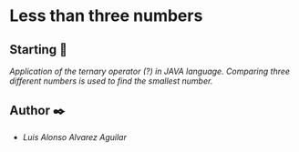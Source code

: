 # Less than three numbers

## Starting 🚀
_Application of the ternary operator (?) in JAVA language. Comparing three different numbers is used to find the smallest number._

## Author ✒️
* *Luis Alonso Alvarez Aguilar* 

